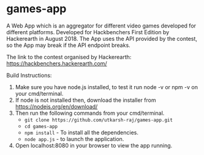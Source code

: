 # games-app
A Web App which is an aggregator for different video games developed for different platforms. 
Developed for Hackbenchers First Edition by Hackerearth in August 2018.
The App uses the API provided by the contest, so the App may break if the API endpoint breaks.

The link to the contest organised by Hackerearth: https://hackbenchers.hackerearth.com/

Build Instructions:
1. Make sure you have node.js installed, to test it run node -v or npm -v on your cmd/terminal. 
2. If node is not installed then, download the installer from https://nodejs.org/en/download/ 
3. Then run the following commands from your cmd/terminal. 
	- ```git clone https://github.com/utkarsh-raj/games-app.git``` 
	- ```cd games-app``` 
	- ```npm install``` - To install all the dependencies. 
	- ```node app.js``` - to launch the application.
4. Open localhost:8080 in your browser to view the app running.
